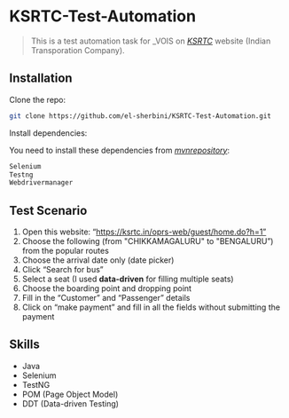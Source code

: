 # KSRTC-Test-Automation
> This is a test automation task for _VOIS on [_KSRTC_](https://ksrtc.in/oprs-web/guest/home.do?h=1) website (Indian Transporation Company).

## Installation

Clone the repo:

```sh
git clone https://github.com/el-sherbini/KSRTC-Test-Automation.git
```

Install dependencies:

You need to install these dependencies from [_mvnrepository_](https://mvnrepository.com/):

```sh
Selenium
Testng
Webdrivermanager
```

## Test Scenario

1.	Open this website: “https://ksrtc.in/oprs-web/guest/home.do?h=1”
2.	Choose the following (from "CHIKKAMAGALURU" to "BENGALURU”) from the popular routes
3.	Choose the arrival date only (date picker)
4.	Click “Search for bus”
5.	Select a seat (I used **data-driven** for filling multiple seats)
6.	Choose the boarding point and dropping point
7.	Fill in the “Customer” and “Passenger” details
8.	Click on “make payment” and fill in all the fields without submitting the payment

## Skills

- Java
- Selenium
- TestNG
- POM (Page Object Model)
- DDT (Data-driven Testing)
